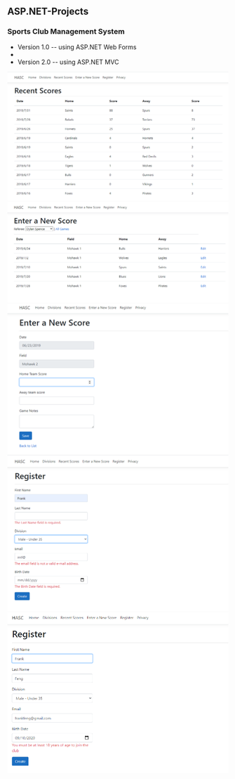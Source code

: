 ## ASP.NET-Projects

### Sports Club Management System

* Version 1.0 -- using ASP.NET Web Forms
* 
* Version 2.0 -- using ASP.NET MVC

<img src = "screenshots/screenshot1.PNG" >
<img src = "screenshots/screenshot2.PNG" >
<img src = "screenshots/screenshot2-1.PNG" >
<img src = "screenshots/screenshot3.PNG" >
<img src = "screenshots/screenshot4.PNG" >



